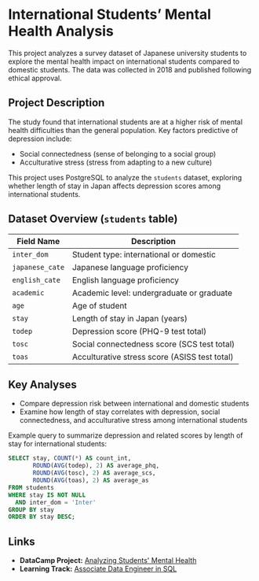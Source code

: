 # International Students’ Mental Health Analysis

This project analyzes a survey dataset of Japanese university students to explore the mental health impact on international students compared to domestic students. The data was collected in 2018 and published following ethical approval.

## Project Description

The study found that international students are at a higher risk of mental health difficulties than the general population. Key factors predictive of depression include:

- Social connectedness (sense of belonging to a social group)  
- Acculturative stress (stress from adapting to a new culture)  

This project uses PostgreSQL to analyze the `students` dataset, exploring whether length of stay in Japan affects depression scores among international students.

## Dataset Overview (`students` table)

| Field Name    | Description                                      |
| ------------- | ------------------------------------------------ |
| `inter_dom`     | Student type: international or domestic          |
| `japanese_cate` | Japanese language proficiency                     |
| `english_cate`  | English language proficiency                      |
| `academic`      | Academic level: undergraduate or graduate        |
| `age`           | Age of student                                    |
| `stay`          | Length of stay in Japan (years)                   |
| `todep`         | Depression score (PHQ-9 test total)                |
| `tosc`          | Social connectedness score (SCS test total)       |
| `toas`          | Acculturative stress score (ASISS test total)     |

## Key Analyses

- Compare depression risk between international and domestic students  
- Examine how length of stay correlates with depression, social connectedness, and acculturative stress among international students  

Example query to summarize depression and related scores by length of stay for international students:

```sql
SELECT stay, COUNT(*) AS count_int, 
       ROUND(AVG(todep), 2) AS average_phq, 
       ROUND(AVG(tosc), 2) AS average_scs, 
       ROUND(AVG(toas), 2) AS average_as
FROM students
WHERE stay IS NOT NULL 
  AND inter_dom = 'Inter'
GROUP BY stay
ORDER BY stay DESC;
```

## Links

- **DataCamp Project:** [Analyzing Students' Mental Health
](https://app.datacamp.com/learn/projects/analyzing_students_mental_health/guided/SQL)  
- **Learning Track:** [Associate Data Engineer in SQL](https://www.datacamp.com/completed/statement-of-accomplishment/track/47ec0e5d34abb761796b9f55d0f7d3a09d98c700)

